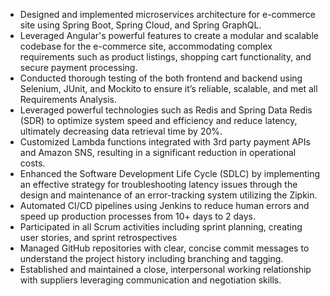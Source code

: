 - Designed and implemented microservices architecture for e-commerce site using Spring Boot, Spring Cloud, and Spring GraphQL.
- Leveraged Angular's powerful features to create a modular and scalable codebase for the e-commerce site, accommodating complex requirements such as product listings, shopping cart functionality, and secure payment processing.
- Conducted thorough testing of the both frontend and backend using Selenium, JUnit, and Mockito to ensure it’s reliable, scalable, and met all Requirements Analysis.
- Leveraged powerful technologies such as Redis and Spring Data Redis (SDR) to optimize system speed and efficiency and reduce latency, ultimately decreasing data retrieval time by 20%.
- Customized Lambda functions integrated with 3rd party payment APIs and Amazon SNS, resulting in a significant reduction in operational costs.
- Enhanced the Software Development Life Cycle (SDLC) by implementing an effective strategy for troubleshooting latency issues through the design and maintenance of an error-tracking system utilizing the Zipkin.
- Automated CI/CD pipelines using Jenkins to reduce human errors and speed up production processes from 10+ days to 2 days.
- Participated in all Scrum activities including sprint planning, creating user stories, and sprint retrospectives
- Managed GitHub repositories with clear, concise commit messages to understand the project history including branching and tagging.
- Established and maintained a close, interpersonal working relationship with suppliers leveraging communication and negotiation skills.
